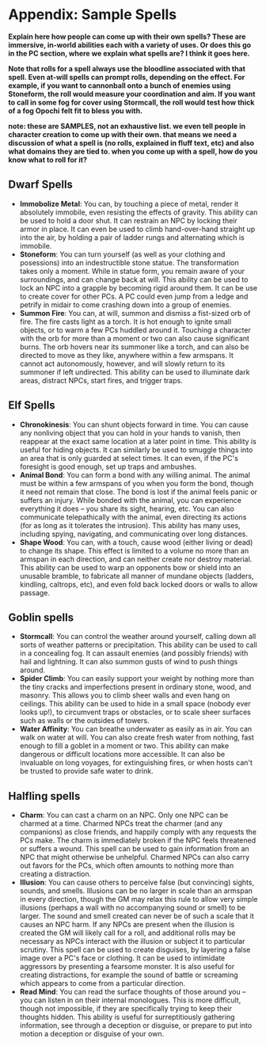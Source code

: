 # Appendix: Sample Spells

**Explain here how people can come up with their own spells? These are immersive, in-world abilities each with a variety of uses. Or does this go in the PC section, where we explain what spells are? I think it goes here.**

**Note that rolls for a spell always use the bloodline associated with that spell. Even at-will spells can prompt rolls, depending on the effect. For example, if you want to cannonball onto a bunch of enemies using Stoneform, the roll would measure your coordination and aim. If you want to call in some fog for cover using Stormcall, the roll would test how thick of a fog Opochi felt fit to bless you with.**

**note: these are SAMPLES, not an exhaustive list. we even tell people in character creation to come up with their own. that means we need a discussion of what a spell is (no rolls, explained in fluff text, etc) and also what domains they are tied to. when you come up with a spell, how do you know what to roll for it?**

## Dwarf Spells

- **Immobolize Metal**: You can, by touching a piece of metal, render it absolutely immobile, even resisting the effects of gravity. This ability can be used to hold a door shut. It can restrain an NPC by locking their armor in place. It can even be used to climb hand-over-hand straight up into the air, by holding a pair of ladder rungs and alternating which is immobile. 
- **Stoneform**: You can turn yourself (as well as your clothing and posessions) into an indestructible stone statue. The transformation takes only a moment. While in statue form, you remain aware of your surroundings, and can change back at will. This ability can be used to lock an NPC into a grapple by becoming rigid around them. It can be use to create cover for other PCs. A PC could even jump from a ledge and petrify in midair to come crashing down into a group of enemies. 
- **Summon Fire**: You can, at will, summon and dismiss a fist-sized orb of fire. The fire casts light as a torch. It is hot enough to ignite small objects, or to warm a few PCs huddled around it. Touching a character with the orb for more than a moment or two can also cause significant burns. The orb hovers near its summoner like a torch, and can also be directed to move as they like, anywhere within a few armspans. It cannot act autonomously, however, and will slowly return to its summoner if left undirected. This ability can be used to illuminate dark areas, distract NPCs, start fires, and trigger traps. 

## Elf Spells

- **Chronokinesis**: You can shunt objects forward in time. You can cause any nonliving object that you can hold in your hands to vanish, then reappear at the exact same location at a later point in time. This ability is useful for hiding objects. It can similarly be used to smuggle things into an area that is only guarded at select times. It can even, if the PC's foresight is good enough, set up traps and ambushes. 
- **Animal Bond**: You can form a bond with any willing animal. The animal must be within a few armspans of you when you form the bond, though it need not remain that close. The bond is lost if the animal feels panic or suffers an injury. While bonded with the animal, you can experience everything it does – you share its sight, hearing, etc. You can also communicate telepathically with the animal, even directing its actions (for as long as it tolerates the intrusion). This ability has many uses, including spying, navigating, and communicating over long distances. 
- **Shape Wood**: You can, with a touch, cause wood (either living or dead) to change its shape. This effect is limited to a volume no more than an armspan in each direction, and can neither create nor destroy material. This ability can be used to warp an opponents bow or shield into an unusable bramble, to fabricate all manner of mundane objects (ladders, kindling, caltrops, etc), and even fold back locked doors or walls to allow passage. 

## Goblin spells

- **Stormcall**: You can control the weather around yourself, calling down all sorts of weather patterns or precipitation. This ability can be used to call in a concealing fog. It can assault enemies (and possibly friends) with hail and lightning. It can also summon gusts of wind to push things around. 
- **Spider Climb**: You can easily support your weight by nothing more than the tiny cracks and imperfections present in ordinary stone, wood, and masonry. This allows you to climb sheer walls and even hang on ceilings. This ability can be used to hide in a small space (nobody ever looks up!), to circumvent traps or obstacles, or to scale sheer surfaces such as walls or the outsides of towers. 
- **Water Affinity**: You can breathe underwater as easily as in air. You can walk on water at will. You can also create fresh water from nothing, fast enough to fill a goblet in a moment or two. This ability can make dangerous or difficult locations more accessible. It can also be invaluable on long voyages, for extinguishing fires, or when hosts can't be trusted to provide safe water to drink. 


## Halfling spells

- **Charm**: You can cast a charm on an NPC. Only one NPC can be charmed at a time. Charmed NPCs treat the charmer (and any companions) as close friends, and happily comply with any requests the PCs make. The charm is immediately broken if the NPC feels threatened or suffers a wound. This spell can be used to gain information from an NPC that might otherwise be unhelpful. Charmed NPCs can also carry out favors for the PCs, which often amounts to nothing more than creating a distraction.
- **Illusion**: You can cause others to perceive false (but convincing) sights, sounds, and smells. Illusions can be no larger in scale than an armspan in every direction, though the GM may relax this rule to allow very simple illusions (perhaps a wall with no accompanying sound or smell) to be larger. The sound and smell created can never be of such a scale that it causes an NPC harm. If any NPCs are present when the illusion is created the GM will likely call for a roll, and additional rolls may be necessary as NPCs interact with the illusion or subject it to particular scrutiny. This spell can be used to create disguises, by layering a false image over a PC's face or clothing. It can be used to intimidate aggressors by presenting a fearsome monster. It is also useful for creating distractions, for example the sound of battle or screaming which appears to come from a particular direction. 
- **Read Mind**: You can read the surface thoughts of those around you – you can listen in on their internal monologues. This is more difficult, though not impossible, if they are specifically trying to keep their thoughts hidden. This ability is useful for surreptitiously gathering information, see through a deception or disguise, or prepare to put into motion a deception or disguise of your own. 
